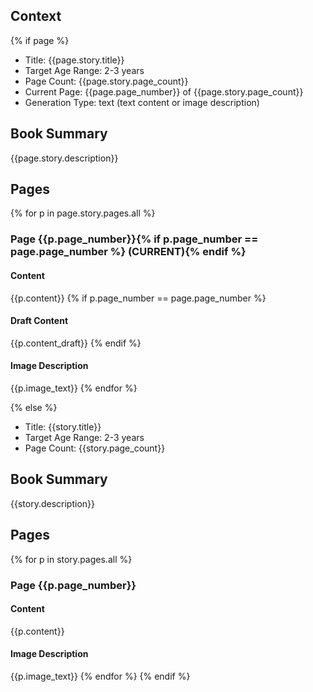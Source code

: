 ## Context
{% if page %}
- Title: {{page.story.title}}
- Target Age Range: 2-3 years
- Page Count: {{page.story.page_count}}
- Current Page: {{page.page_number}} of {{page.story.page_count}}
- Generation Type: text (text content or image description)

## Book Summary
{{page.story.description}}

## Pages

{% for p in page.story.pages.all %}
### Page {{p.page_number}}{% if p.page_number == page.page_number %} (CURRENT){% endif %}
#### Content
{{p.content}}
{% if p.page_number == page.page_number %}
#### Draft Content
{{p.content_draft}}
{% endif %}
#### Image Description
{{p.image_text}}
{% endfor %}

{% else %}
- Title: {{story.title}}
- Target Age Range: 2-3 years
- Page Count: {{story.page_count}}

## Book Summary
{{story.description}}

## Pages

{% for p in story.pages.all %}
### Page {{p.page_number}}
#### Content
{{p.content}}
#### Image Description
{{p.image_text}}
{% endfor %}
{% endif %}

